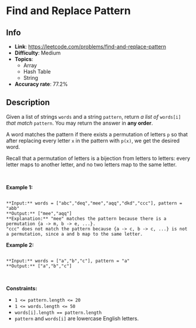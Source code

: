 # Find and Replace Pattern

## Info  
- **Link**: https://leetcode.com/problems/find-and-replace-pattern
- **Difficulty**: Medium  
- **Topics**:   
    - Array
    - Hash Table
    - String
- **Accuracy rate**: 77.2%  

## Description  
    
Given a list of strings `words` and a string `pattern`, return *a list of* `words[i]` *that match* `pattern`. You may return the answer in **any order**.


A word matches the pattern if there exists a permutation of letters `p` so that after replacing every letter `x` in the pattern with `p(x)`, we get the desired word.


Recall that a permutation of letters is a bijection from letters to letters: every letter maps to another letter, and no two letters map to the same letter.


 


**Example 1:**



```

**Input:** words = ["abc","deq","mee","aqq","dkd","ccc"], pattern = "abb"
**Output:** ["mee","aqq"]
**Explanation:** "mee" matches the pattern because there is a permutation {a -> m, b -> e, ...}. 
"ccc" does not match the pattern because {a -> c, b -> c, ...} is not a permutation, since a and b map to the same letter.

```

**Example 2:**



```

**Input:** words = ["a","b","c"], pattern = "a"
**Output:** ["a","b","c"]

```

 


**Constraints:**


* `1 <= pattern.length <= 20`
* `1 <= words.length <= 50`
* `words[i].length == pattern.length`
* `pattern` and `words[i]` are lowercase English letters.


  
    